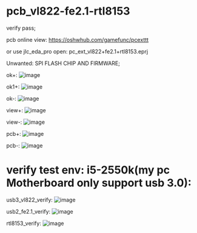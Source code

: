 # pcb_vl822-fe2.1-rtl8153

verify pass;

pcb online view: https://oshwhub.com/gamefunc/pcexttt

or use jlc_eda_pro open: pc_ext_vl822+fe2.1+rtl8153.eprj

Unwanted: SPI FLASH CHIP AND FIRMWARE; 

ok+:
![image](https://raw.githubusercontent.com/gamefunc/pcb_vl822-fe2.1-rtl8153/main/ok%2B.jpg)

ok1+:
![image](https://raw.githubusercontent.com/gamefunc/pcb_vl822-fe2.1-rtl8153/main/ok1%2B.jpg)

ok-:
![image](https://raw.githubusercontent.com/gamefunc/pcb_vl822-fe2.1-rtl8153/main/ok-.jpg)

view+:
![image](https://raw.githubusercontent.com/gamefunc/pcb_vl822-fe2.1-rtl8153/main/pcb%2B.png)

view-:
![image](https://raw.githubusercontent.com/gamefunc/pcb_vl822-fe2.1-rtl8153/main/pcb-.png)

pcb+:
![image](https://raw.githubusercontent.com/gamefunc/pcb_vl822-fe2.1-rtl8153/main/empty+.jpg)

pcb-:
![image](https://raw.githubusercontent.com/gamefunc/pcb_vl822-fe2.1-rtl8153/main/empty-.jpg)


# verify test env: i5-2550k(my pc Motherboard only support usb 3.0):

usb3_vl822_verify:
![image](https://raw.githubusercontent.com/gamefunc/pcb_vl822-fe2.1-rtl8153/main/vl822_usb3_verify.png)

usb2_fe2.1_verify:
![image](https://raw.githubusercontent.com/gamefunc/pcb_vl822-fe2.1-rtl8153/main/fe2.1_usb2_verify.png)

rtl8153_verify:
![image](https://raw.githubusercontent.com/gamefunc/pcb_vl822-fe2.1-rtl8153/main/rtl8153_verify.png)
